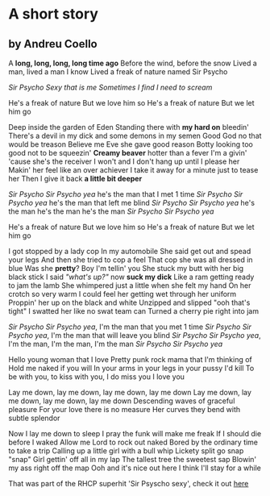 # A short story

## by Andreu Coello

A **long, long, long, long time ago**
Before the wind, before the snow
Lived a man, lived a man I know
Lived a freak of nature named Sir Psycho

*Sir Psycho Sexy that is me
Sometimes I find I need to scream*

He's a freak of nature
But we love him so
He's a freak of nature
But we let him go

Deep inside the garden of Eden
Standing there with **my hard on** bleedin'
There's a devil in my dick and some demons in my semen
Good God no that would be treason
Believe me Eve she gave good reason
Botty looking too good not to be squeezin'
**Creamy beaver** hotter than a fever
I'm a givin' 'cause she's the receiver
I won't and I don't hang up until I please her
Makin' her feel like an over achiever
I take it away for a minute just to tease her
Then I give it back **a little bit deeper**

*Sir Psycho Sir Psycho yea* he's the man that I met 1 time
*Sir Psycho Sir Psycho yea* he's the man that left me blind
*Sir Psycho Sir Psycho yea* he's the man he's the man he's the man 
*Sir Psycho Sir Psycho yea*

He's a freak of nature
But we love him so
He's a freak of nature
But we let him go

I got stopped by a lady cop
In my automobile
She said get out and spead your legs
And then she tried to cop a feel
That cop she was all dressed in blue
Was she **pretty**? Boy I'm tellin' you
She stuck my butt with her big black stick
I said *"what's up?"* now **suck my dick**
Like a ram getting ready to jam the lamb
She whimpered just a little when she felt my hand
On her crotch so very warm
I could feel her getting wet through her uniform
Proppin' her up on the black and white
Unzipped and slipped "ooh that's tight"
I swatted her like no swat team can
Turned a cherry pie right into jam

*Sir Psycho Sir Psycho yea*, I'm the man that you met 1 time
*Sir Psycho Sir Psycho yea*, I'm the man that will leave you blind
*Sir Psycho Sir Psycho yea*, I'm the man, I'm the man, I'm the man 
*Sir Psycho Sir Psycho yea*

Hello young woman that I love
Pretty punk rock mama that I'm thinking of
Hold me naked if you will
In your arms in your legs in your pussy I'd kill
To be with you, to kiss with you, I do miss you
I love you

Lay me down, lay me down, lay me down, lay me down
Lay me down, lay me down, lay me down, lay me down
Descending waves of graceful pleasure
For your love there is no measure
Her curves they bend with subtle splendor

Now I lay me down to sleep
I pray the funk will make me freak
If I should die before I waked
Allow me Lord to rock out naked
Bored by the ordinary time to take a trip
Calling up a little girl with a bull whip
Lickety split go snap "snap"
Girl gettin' off all in my lap
The tallest tree the sweetest sap
Blowin' my ass right off the map
Ooh and it's nice out here
I think I'll stay for a while 

That was part of the RHCP superhit 'Sir Psyscho sexy',
check it out [here](https://www.youtube.com/watch?v=Y7d2vWh8kiQ)

